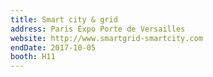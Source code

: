 ```yaml
---
title: Smart city & grid
address: Paris Expo Porte de Versailles
website: http://www.smartgrid-smartcity.com
endDate: 2017-10-05
booth: H11
---
```

